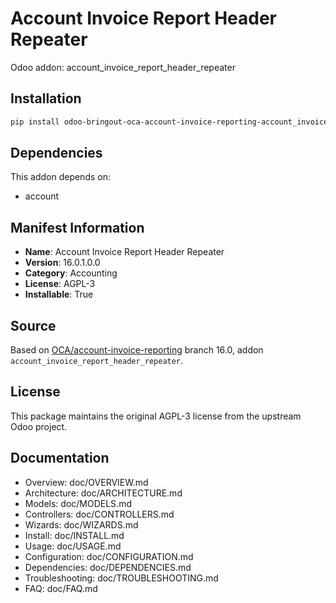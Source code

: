 # Account Invoice Report Header Repeater

Odoo addon: account_invoice_report_header_repeater

## Installation

```bash
pip install odoo-bringout-oca-account-invoice-reporting-account_invoice_report_header_repeater
```

## Dependencies

This addon depends on:
- account

## Manifest Information

- **Name**: Account Invoice Report Header Repeater
- **Version**: 16.0.1.0.0
- **Category**: Accounting
- **License**: AGPL-3
- **Installable**: True

## Source

Based on [OCA/account-invoice-reporting](https://github.com/OCA/account-invoice-reporting) branch 16.0, addon `account_invoice_report_header_repeater`.

## License

This package maintains the original AGPL-3 license from the upstream Odoo project.

## Documentation

- Overview: doc/OVERVIEW.md
- Architecture: doc/ARCHITECTURE.md
- Models: doc/MODELS.md
- Controllers: doc/CONTROLLERS.md
- Wizards: doc/WIZARDS.md
- Install: doc/INSTALL.md
- Usage: doc/USAGE.md
- Configuration: doc/CONFIGURATION.md
- Dependencies: doc/DEPENDENCIES.md
- Troubleshooting: doc/TROUBLESHOOTING.md
- FAQ: doc/FAQ.md
